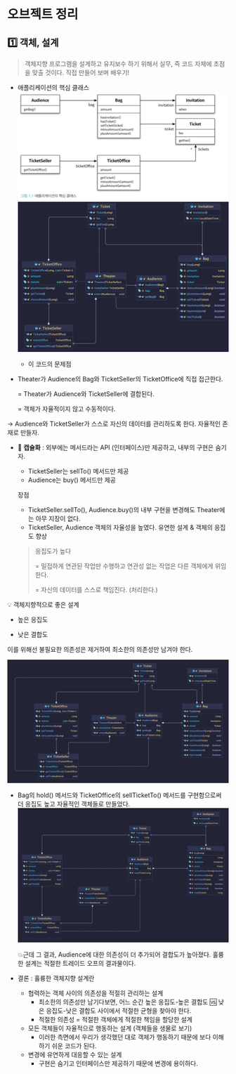 # 오브젝트 정리

## 1️⃣ 객체, 설계

> 객체지향 프로그램을 설계하고 유지보수 하기 위해서 실무, 즉 코드 자체에 초점을 맞출 것이다.
> 직접 만들어 보며 배우기!

- 애플리케이션의 핵심 클래스
  ![](image/13p.png)
  ![](image/13p_class_diagram.png)
    - 이 코드의 문제점
- Theater가 Audience의 Bag와 TicketSeller의 TicketOffice에 직접 접근한다. 

  = Theater가 Audience와 TicketSeller에 결합된다.

  = 객체가 자율적이지 않고 수동적이다.
  
→ Audience와 TicketSeller가 스스로 자신의 데이터를 관리하도록 한다. 자율적인 존재로 만들자.

- 🌟 **캡슐화** : 외부에는 메서드라는 API (인터페이스)만 제공하고, 내부의 구현은 숨기자.
  - TicketSeller는 sellTo() 메서드만 제공
  - Audience는 buy() 메서드만 제공

  장점
  - TicketSeller.sellTo(), Audience.buy()의 내부 구현을 변경해도 Theater에는 아무 지장이 없다.
  - TicketSeller, Audience 객체의 자율성을 높였다. 유연한 설계 & 객체의 응집도 향상
  > 응집도가 높다 
  > 
  > = 밀접하게 연관된 작업만 수행하고 연관성 없는 작업은 다른 객체에게 위임한다.
  >              
  > = 자신의 데이터를 스스로 책임진다. (처리한다.)

<aside>
💡 객체지향적으로 좋은 설계
  
- 높은 응집도

- 낮은 결합도

이를 위해선 불필요한 의존성은 제거하여 최소한의 의존성만 남겨야 한다.
</aside>


![](image/24p_class_diagram.png)

- Bag의 hold() 메서드와 TicketOffice의 sellTicketTo() 메서드를 구현함으로써 더 응집도 높고 자율적인 객체들로 만들었다. 
  ![](image/32p_class_diagram.png)
  
  💥근데 그 결과, Audience에 대한 의존성이 더 추가되어 결합도가 높아졌다.
    훌륭한 설계는 적절한 트레이드 오프의 결과물이다.

- 결론 : 휼륭한 객체지향 설계란
  - 협력하는 객체 사이의 의존성을 적절히 관리하는 설계
    - 최소한의 의존성만 남기다보면, 어느 순간 높은 응집도-높은 결합도 🆚 낮은 응집도-낮은 결합도 사이에서 적절한 균형을 찾아야 한다.
    - 적절한 의존성 = 적절한 객체에게 적절한 책임을 할당한 설계
  - 모든 객체들이 자율적으로 행동하는 설계 (객체들을 생물로 보기)
    - 이러한 측면에서 우리가 생각했던 대로 객체가 행동하기 때문에 보다 이해하기 쉬운 코드가 된다.
  - 변경에 유연하게 대응할 수 있는 설계
    - 구현은 숨기고 인터페이스만 제공하기 때문에 변경에 용이하다.
